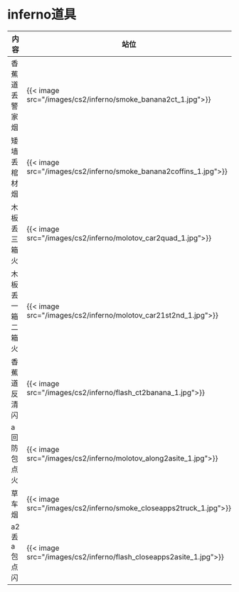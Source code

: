 # inferno道具



| 内容 | 站位 | 瞄点 |
|-------|-------|-------|
| 香蕉道丢警家烟| {{< image src="/images/cs2/inferno/smoke_banana2ct_1.jpg">}}|{{< image src="/images/cs2/inferno/smoke_banana2ct_2.jpg">}} |
| 矮墙丢棺材烟| {{< image src="/images/cs2/inferno/smoke_banana2coffins_1.jpg">}}|{{< image src="/images/cs2/inferno/smoke_banana2coffins_2.jpg">}} |
| 木板丢三箱火| {{< image src="/images/cs2/inferno/molotov_car2quad_1.jpg">}}| {{< image src="/images/cs2/inferno/molotov_car2quad_2.jpg">}}|
| 木板丢一箱二箱火|{{< image src="/images/cs2/inferno/molotov_car21st2nd_1.jpg">}} | {{< image src="/images/cs2/inferno/molotov_car21st2nd_2.jpg">}}|
|香蕉道反清闪 | {{< image src="/images/cs2/inferno/flash_ct2banana_1.jpg">}}| {{< image src="/images/cs2/inferno/flash_ct2banana_2.jpg">}}|
| a回防包点火| {{< image src="/images/cs2/inferno/molotov_along2asite_1.jpg">}}| {{< image src="/images/cs2/inferno/molotov_along2asite_2.jpg">}}|
| 草车烟| {{< image src="/images/cs2/inferno/smoke_closeapps2truck_1.jpg">}}| {{< image src="/images/cs2/inferno/smoke_closeapps2truck_2.jpg">}}|
| a2丢a包点闪|{{< image src="/images/cs2/inferno/flash_closeapps2asite_1.jpg">}} | {{< image src="/images/cs2/inferno/flash_closeapps2asite_2.jpg">}}|

